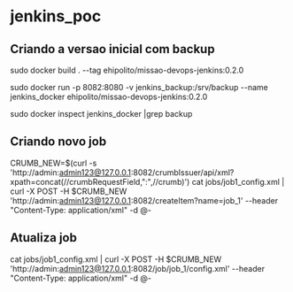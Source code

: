 # jenkins_poc

## Criando a versao inicial com backup
sudo docker build . --tag ehipolito/missao-devops-jenkins:0.2.0

sudo docker run -p 8082:8080 -v jenkins_backup:/srv/backup --name jenkins_docker ehipolito/missao-devops-jenkins:0.2.0

sudo docker inspect jenkins_docker |grep backup

## Criando novo job
CRUMB_NEW=$(curl -s 'http://admin:admin123@127.0.0.1:8082/crumbIssuer/api/xml?xpath=concat(//crumbRequestField,":",//crumb)')
cat jobs/job1_config.xml |  curl -X POST -H $CRUMB_NEW 'http://admin:admin123@127.0.0.1:8082/createItem?name=job_1' --header "Content-Type: application/xml" -d @-


## Atualiza job
cat jobs/job1_config.xml |  curl -X POST -H $CRUMB_NEW 'http://admin:admin123@127.0.0.1:8082/job/job_1/config.xml' --header "Content-Type: application/xml" -d @-
